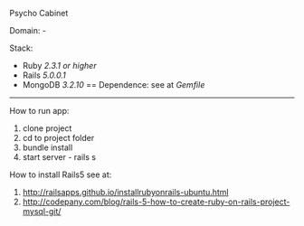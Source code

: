 Psycho Cabinet

Domain: -

Stack:
- Ruby *2.3.1 or higher*
- Rails *5.0.0.1*
- MongoDB *3.2.10*
== Dependence:
see at *Gemfile*

---

How to run app:
1. clone project
2. cd to project folder
3. bundle install
4. start server - rails s

How to install Rails5 see at:
1. http://railsapps.github.io/installrubyonrails-ubuntu.html
2. http://codepany.com/blog/rails-5-how-to-create-ruby-on-rails-project-mysql-git/